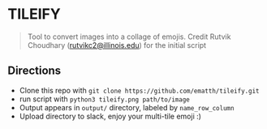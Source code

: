 # TILEIFY
> Tool to convert images into a collage of emojis.
> Credit Rutvik Choudhary (rutvikc2@illinois.edu) for the initial script

## Directions
- Clone this repo with `git clone https://github.com/ematth/tileify.git`
- run script with `python3 tileify.png path/to/image`
- Output appears in `output/` directory, labeled by `name_row_column`
- Upload directory to slack, enjoy your multi-tile emoji :)

